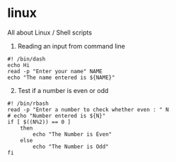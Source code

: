 # linux
All about Linux / Shell scripts
1) Reading an input from command line
```shell
#! /bin/dash
echo Hi
read -p "Enter your name" NAME
echo "The name entered is ${NAME}"
```
2) Test if a number is even or odd
```shell
#! /bin/rbash
read -p "Enter a number to check whether even : " N
# echo "Number entered is ${N}"
if [ $((N%2)) == 0 ]
    then
        echo "The Number is Even"
    else 
        echo "The Number is Odd"
fi
```
